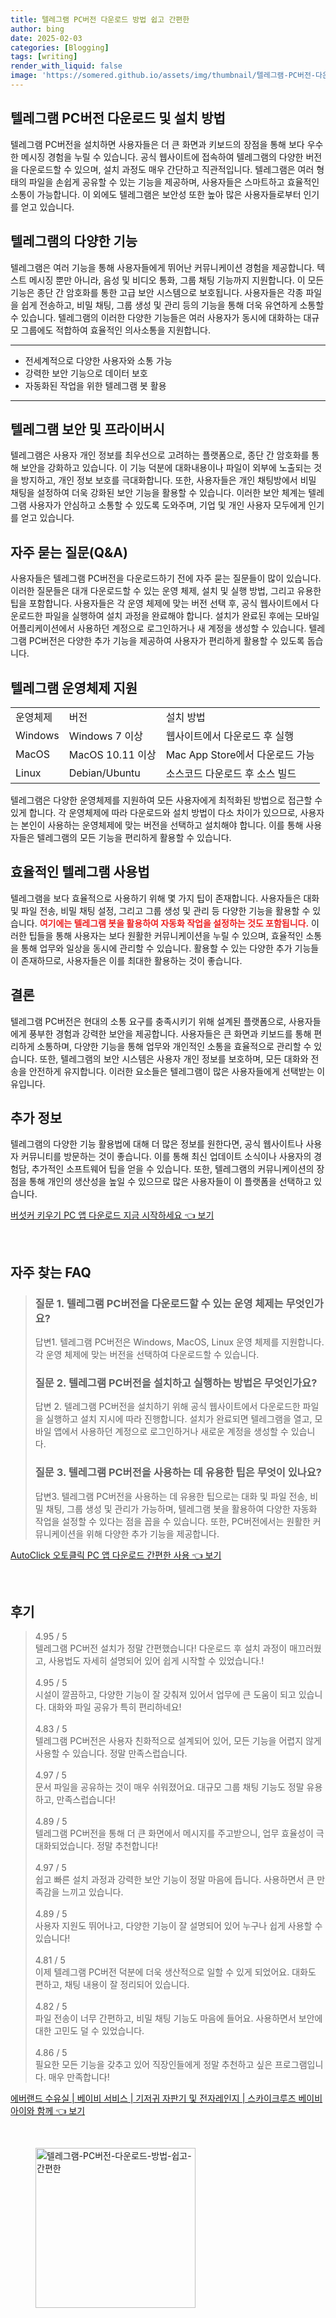 ```yaml
---
title: 텔레그램 PC버전 다운로드 방법 쉽고 간편한
author: bing
date: 2025-02-03
categories: [Blogging]
tags: [writing]
render_with_liquid: false
image: 'https://somered.github.io/assets/img/thumbnail/텔레그램-PC버전-다운로드-방법-쉽고-간편한.webp'
---
```



<h2 id='텔레그램 다운로드 및 설치 방법'>텔레그램 PC버전 다운로드 및 설치 방법</h2>

<p>텔레그램 PC버전을 설치하면 사용자들은 더 큰 화면과 키보드의 장점을 통해 보다 우수한 메시징 경험을 누릴 수 있습니다. 공식 웹사이트에 접속하여 텔레그램의 다양한 버전을 다운로드할 수 있으며, 설치 과정도 매우 간단하고 직관적입니다. 텔레그램은 여러 형태의 파일을 손쉽게 공유할 수 있는 기능을 제공하며, 사용자들은 스마트하고 효율적인 소통이 가능합니다. 이 외에도 텔레그램은 보안성 또한 높아 많은 사용자들로부터 인기를 얻고 있습니다.</p>

<h2 id='텔레그램의 다양한 기능'>텔레그램의 다양한 기능</h2>

<p>텔레그램은 여러 기능을 통해 사용자들에게 뛰어난 커뮤니케이션 경험을 제공합니다. 텍스트 메시징 뿐만 아니라, 음성 및 비디오 통화, 그룹 채팅 기능까지 지원합니다. 이 모든 기능은 종단 간 암호화를 통한 고급 보안 시스템으로 보호됩니다. 사용자들은 각종 파일을 쉽게 전송하고, 비밀 채팅, 그룹 생성 및 관리 등의 기능을 통해 더욱 유연하게 소통할 수 있습니다. 텔레그램의 이러한 다양한 기능들은 여러 사용자가 동시에 대화하는 대규모 그룹에도 적합하여 효율적인 의사소통을 지원합니다.</p>

<hr />

<ul>
    <li>전세계적으로 다양한 사용자와 소통 가능</li>
    <li>강력한 보안 기능으로 데이터 보호</li>
    <li>자동화된 작업을 위한 텔레그램 봇 활용</li>
</ul>

<hr />

<h2 id='텔레그램 보안 및 프라이버시'>텔레그램 보안 및 프라이버시</h2>

<p>텔레그램은 사용자 개인 정보를 최우선으로 고려하는 플랫폼으로, 종단 간 암호화를 통해 보안을 강화하고 있습니다. 이 기능 덕분에 대화내용이나 파일이 외부에 노출되는 것을 방지하고, 개인 정보 보호를 극대화합니다. 또한, 사용자들은 개인 채팅방에서 비밀 채팅을 설정하여 더욱 강화된 보안 기능을 활용할 수 있습니다. 이러한 보안 체계는 텔레그램 사용자가 안심하고 소통할 수 있도록 도와주며, 기업 및 개인 사용자 모두에게 인기를 얻고 있습니다.</p>

<h2 id='자주 묻는 질문(Q&A)'>자주 묻는 질문(Q&A)</h2>

<p>사용자들은 텔레그램 PC버전을 다운로드하기 전에 자주 묻는 질문들이 많이 있습니다. 이러한 질문들은 대개 다운로드할 수 있는 운영 체제, 설치 및 실행 방법, 그리고 유용한 팁을 포함합니다. 사용자들은 각 운영 체제에 맞는 버전 선택 후, 공식 웹사이트에서 다운로드한 파일을 실행하여 설치 과정을 완료해야 합니다. 설치가 완료된 후에는 모바일 어플리케이션에서 사용하던 계정으로 로그인하거나 새 계정을 생성할 수 있습니다. 텔레그램 PC버전은 다양한 추가 기능을 제공하여 사용자가 편리하게 활용할 수 있도록 돕습니다.</p>

<h2 id='텔레그램 운영체제 지원'>텔레그램 운영체제 지원</h2>

<table>
    <tr>
        <td>운영체제</td>
        <td>버전</td>
        <td>설치 방법</td>
    </tr>
    <tr>
        <td>Windows</td>
        <td>Windows 7 이상</td>
        <td>웹사이트에서 다운로드 후 실행</td>
    </tr>
    <tr>
        <td>MacOS</td>
        <td>MacOS 10.11 이상</td>
        <td>Mac App Store에서 다운로드 가능</td>
    </tr>
    <tr>
        <td>Linux</td>
        <td>Debian/Ubuntu</td>
        <td>소스코드 다운로드 후 소스 빌드</td>
    </tr>
</table>

<p>텔레그램은 다양한 운영체제를 지원하여 모든 사용자에게 최적화된 방법으로 접근할 수 있게 합니다. 각 운영체제에 따라 다운로드와 설치 방법이 다소 차이가 있으므로, 사용자는 본인이 사용하는 운영체제에 맞는 버전을 선택하고 설치해야 합니다. 이를 통해 사용자들은 텔레그램의 모든 기능을 편리하게 활용할 수 있습니다.</p>

<h2 id='효율적인 텔레그램 사용법'>효율적인 텔레그램 사용법</h2>

<p>텔레그램을 보다 효율적으로 사용하기 위해 몇 가지 팁이 존재합니다. 사용자들은 대화 및 파일 전송, 비밀 채팅 설정, 그리고 그룹 생성 및 관리 등 다양한 기능을 활용할 수 있습니다. <b><span style="color: #ee2323;">여기에는 텔레그램 봇을 활용하여 자동화 작업을 설정하는 것도 포함됩니다.</span></b> 이러한 팁들을 통해 사용자는 보다 원활한 커뮤니케이션을 누릴 수 있으며, 효율적인 소통을 통해 업무와 일상을 동시에 관리할 수 있습니다. 활용할 수 있는 다양한 추가 기능들이 존재하므로, 사용자들은 이를 최대한 활용하는 것이 좋습니다.</p>

<h2 id='결론'>결론</h2>

<p>텔레그램 PC버전은 현대의 소통 요구를 충족시키기 위해 설계된 플랫폼으로, 사용자들에게 풍부한 경험과 강력한 보안을 제공합니다. 사용자들은 큰 화면과 키보드를 통해 편리하게 소통하며, 다양한 기능을 통해 업무와 개인적인 소통을 효율적으로 관리할 수 있습니다. 또한, 텔레그램의 보안 시스템은 사용자 개인 정보를 보호하며, 모든 대화와 전송을 안전하게 유지합니다. 이러한 요소들은 텔레그램이 많은 사용자들에게 선택받는 이유입니다.</p>

<h2 id='추가 정보'>추가 정보</h2>

<p>텔레그램의 다양한 기능 활용법에 대해 더 많은 정보를 원한다면, 공식 웹사이트나 사용자 커뮤니티를 방문하는 것이 좋습니다. 이를 통해 최신 업데이트 소식이나 사용자의 경험담, 추가적인 소프트웨어 팁을 얻을 수 있습니다. 또한, 텔레그램의 커뮤니케이션의 장점을 통해 개인의 생산성을 높일 수 있으므로 많은 사용자들이 이 플랫폼을 선택하고 있습니다.</p>


<p><a class="click-button" title="버섯커 키우기 PC 앱 다운로드 지금 시작하세요" href="https://somered.github.io/posts/%EB%B2%84%EC%84%AF%EC%BB%A4-%ED%82%A4%EC%9A%B0%EA%B8%B0-PC-%EC%95%B1-%EB%8B%A4%EC%9A%B4%EB%A1%9C%EB%93%9C-%EC%A7%80%EA%B8%88-%EC%8B%9C%EC%9E%91%ED%95%98%EC%84%B8%EC%9A%94/" rel="dofollow">버섯커 키우기 PC 앱 다운로드 지금 시작하세요 👈 보기</a></p><br>
<h2 id='자주_찾는_FAQ'>자주 찾는 FAQ</h2>
<div itemscope="" itemtype="https://schema.org/FAQPage"> 
<blockquote> 
<div itemscope="" itemprop="mainEntity" itemtype="https://schema.org/Question"> 
<h3 itemprop="name">질문 1. 텔레그램 PC버전을 다운로드할 수 있는 운영 체제는 무엇인가요?</h3> 
<div itemscope="" itemprop="acceptedAnswer" itemtype="https://schema.org/Answer"> 
<span itemprop="text"> 
<p>답변1. 텔레그램 PC버전은 Windows, MacOS, Linux 운영 체제를 지원합니다. 각 운영 체제에 맞는 버전을 선택하여 다운로드할 수 있습니다.</p> 
</span> 
</div> 
</div> 

<div itemscope="" itemprop="mainEntity" itemtype="https://schema.org/Question"> 
<h3 itemprop="name">질문 2. 텔레그램 PC버전을 설치하고 실행하는 방법은 무엇인가요?</h3> 
<div itemscope="" itemprop="acceptedAnswer" itemtype="https://schema.org/Answer"> 
<span itemprop="text"> 
<p>답변 2. 텔레그램 PC버전을 설치하기 위해 공식 웹사이트에서 다운로드한 파일을 실행하고 설치 지시에 따라 진행합니다. 설치가 완료되면 텔레그램을 열고, 모바일 앱에서 사용하던 계정으로 로그인하거나 새로운 계정을 생성할 수 있습니다.</p> 
</span> 
</div> 
</div> 

<div itemscope="" itemprop="mainEntity" itemtype="https://schema.org/Question"> 
<h3 itemprop="name">질문 3. 텔레그램 PC버전을 사용하는 데 유용한 팁은 무엇이 있나요?</h3> 
<div itemscope="" itemprop="acceptedAnswer" itemtype="https://schema.org/Answer"> 
<span itemprop="text"> 
<p>답변3. 텔레그램 PC버전을 사용하는 데 유용한 팁으로는 대화 및 파일 전송, 비밀 채팅, 그룹 생성 및 관리가 가능하며, 텔레그램 봇을 활용하여 다양한 자동화 작업을 설정할 수 있다는 점을 꼽을 수 있습니다. 또한, PC버전에서는 원활한 커뮤니케이션을 위해 다양한 추가 기능을 제공합니다.</p> 
</span> 
</div> 
</div> 
</blockquote> 
</div>
<p><a class="click-button" title="AutoClick 오토클릭 PC 앱 다운로드 간편한 사용" href="https://somered.github.io/posts/AutoClick-%EC%98%A4%ED%86%A0%ED%81%B4%EB%A6%AD-PC-%EC%95%B1-%EB%8B%A4%EC%9A%B4%EB%A1%9C%EB%93%9C-%EA%B0%84%ED%8E%B8%ED%95%9C-%EC%82%AC%EC%9A%A9/" rel="dofollow">AutoClick 오토클릭 PC 앱 다운로드 간편한 사용 👈 보기</a></p><br>
<h2 id='후기'>후기</h2>
<div itemscope itemtype="https://schema.org/Product">
  <blockquote>
  <div itemprop="review" itemscope itemtype="https://schema.org/Review">
      <div itemprop="reviewRating" itemscope itemtype="https://schema.org/Rating"> <span itemprop="ratingValue">4.95</span> / <span itemprop="bestRating">5</span> </div>
      <span itemprop="reviewBody">텔레그램 PC버전 설치가 정말 간편했습니다! 다운로드 후 설치 과정이 매끄러웠고, 사용법도 자세히 설명되어 있어 쉽게 시작할 수 있었습니다.!</span>
  </div>
  <br>
  <div itemprop="review" itemscope itemtype="https://schema.org/Review">
      <div itemprop="reviewRating" itemscope itemtype="https://schema.org/Rating"> <span itemprop="ratingValue">4.95</span> / <span itemprop="bestRating">5</span> </div>
      <span itemprop="reviewBody">시설이 깔끔하고, 다양한 기능이 잘 갖춰져 있어서 업무에 큰 도움이 되고 있습니다. 대화와 파일 공유가 특히 편리하네요!</span>
  </div>
  <br>
  <div itemprop="review" itemscope itemtype="https://schema.org/Review">
      <div itemprop="reviewRating" itemscope itemtype="https://schema.org/Rating"> <span itemprop="ratingValue">4.83</span> / <span itemprop="bestRating">5</span> </div>
      <span itemprop="reviewBody">텔레그램 PC버전은 사용자 친화적으로 설계되어 있어, 모든 기능을 어렵지 않게 사용할 수 있습니다. 정말 만족스럽습니다.</span>
  </div>
  <br>
  <div itemprop="review" itemscope itemtype="https://schema.org/Review">
      <div itemprop="reviewRating" itemscope itemtype="https://schema.org/Rating"> <span itemprop="ratingValue">4.97</span> / <span itemprop="bestRating">5</span> </div>
      <span itemprop="reviewBody">문서 파일을 공유하는 것이 매우 쉬워졌어요. 대규모 그룹 채팅 기능도 정말 유용하고, 만족스럽습니다!</span>
  </div>
  <br>
  <div itemprop="review" itemscope itemtype="https://schema.org/Review">
      <div itemprop="reviewRating" itemscope itemtype="https://schema.org/Rating"> <span itemprop="ratingValue">4.89</span> / <span itemprop="bestRating">5</span> </div>
      <span itemprop="reviewBody">텔레그램 PC버전을 통해 더 큰 화면에서 메시지를 주고받으니, 업무 효율성이 극대화되었습니다. 정말 추천합니다!</span>
  </div>
  <br>
  <div itemprop="review" itemscope itemtype="https://schema.org/Review">
      <div itemprop="reviewRating" itemscope itemtype="https://schema.org/Rating"> <span itemprop="ratingValue">4.97</span> / <span itemprop="bestRating">5</span> </div>
      <span itemprop="reviewBody">쉽고 빠른 설치 과정과 강력한 보안 기능이 정말 마음에 듭니다. 사용하면서 큰 만족감을 느끼고 있습니다.</span>
  </div>
  <br>
  <div itemprop="review" itemscope itemtype="https://schema.org/Review">
      <div itemprop="reviewRating" itemscope itemtype="https://schema.org/Rating"> <span itemprop="ratingValue">4.89</span> / <span itemprop="bestRating">5</span> </div>
      <span itemprop="reviewBody">사용자 지원도 뛰어나고, 다양한 기능이 잘 설명되어 있어 누구나 쉽게 사용할 수 있습니다!</span>
  </div>
  <br>
  <div itemprop="review" itemscope itemtype="https://schema.org/Review">
      <div itemprop="reviewRating" itemscope itemtype="https://schema.org/Rating"> <span itemprop="ratingValue">4.81</span> / <span itemprop="bestRating">5</span> </div>
      <span itemprop="reviewBody">이제 텔레그램 PC버전 덕분에 더욱 생산적으로 일할 수 있게 되었어요. 대화도 편하고, 채팅 내용이 잘 정리되어 있습니다.</span>
  </div>
  <br>
  <div itemprop="review" itemscope itemtype="https://schema.org/Review">
      <div itemprop="reviewRating" itemscope itemtype="https://schema.org/Rating"> <span itemprop="ratingValue">4.82</span> / <span itemprop="bestRating">5</span> </div>
      <span itemprop="reviewBody">파일 전송이 너무 간편하고, 비밀 채팅 기능도 마음에 들어요. 사용하면서 보안에 대한 고민도 덜 수 있었습니다.</span>
  </div>
  <br>
  <div itemprop="review" itemscope itemtype="https://schema.org/Review">
      <div itemprop="reviewRating" itemscope itemtype="https://schema.org/Rating"> <span itemprop="ratingValue">4.86</span> / <span itemprop="bestRating">5</span> </div>
      <span itemprop="reviewBody">필요한 모든 기능을 갖추고 있어 직장인들에게 정말 추천하고 싶은 프로그램입니다. 매우 만족합니다!</span>
  </div>
  </blockquote>
</div>
<p><a class="click-button" title="에버랜드 수유실 | 베이비 서비스 | 기저귀 자판기 및 전자레인지 | 스카이크루즈 베이비 아이와 함께" href="https://somered.github.io/posts/%EC%97%90%EB%B2%84%EB%9E%9C%EB%93%9C-%EC%88%98%EC%9C%A0%EC%8B%A4-%EB%B2%A0%EC%9D%B4%EB%B9%84-%EC%84%9C%EB%B9%84%EC%8A%A4-%EA%B8%B0%EC%A0%80%EA%B7%80-%EC%9E%90%ED%8C%90%EA%B8%B0-%EB%B0%8F-%EC%A0%84%EC%9E%90%EB%A0%88%EC%9D%B8%EC%A7%80-%EC%8A%A4%EC%B9%B4%EC%9D%B4%ED%81%AC%EB%A3%A8%EC%A6%88-%EB%B2%A0%EC%9D%B4%EB%B9%84-%EC%95%84%EC%9D%B4%EC%99%80-%ED%95%A8%EA%BB%98/" rel="dofollow">에버랜드 수유실 | 베이비 서비스 | 기저귀 자판기 및 전자레인지 | 스카이크루즈 베이비 아이와 함께 👈 보기</a></p><br>
<figure class="image"><img src="https://somered.github.io/assets/img/thumbnail/텔레그램-PC버전-다운로드-방법-쉽고-간편한.webp" alt="텔레그램-PC버전-다운로드-방법-쉽고-간편한" width="256" height="256"></figure>